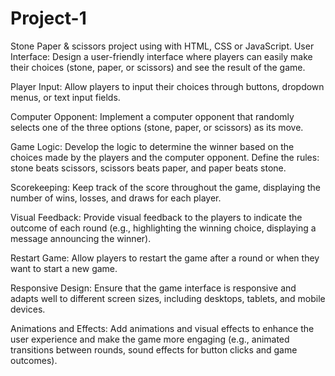 # Project-1
Stone Paper &amp; scissors  project using with HTML, CSS or JavaScript.
User Interface: Design a user-friendly interface where players can easily make their choices (stone, paper, or scissors) and see the result of the game.

Player Input: Allow players to input their choices through buttons, dropdown menus, or text input fields.

Computer Opponent: Implement a computer opponent that randomly selects one of the three options (stone, paper, or scissors) as its move.

Game Logic: Develop the logic to determine the winner based on the choices made by the players and the computer opponent. Define the rules: stone beats scissors, scissors beats paper, and paper beats stone.

Scorekeeping: Keep track of the score throughout the game, displaying the number of wins, losses, and draws for each player.

Visual Feedback: Provide visual feedback to the players to indicate the outcome of each round (e.g., highlighting the winning choice, displaying a message announcing the winner).

Restart Game: Allow players to restart the game after a round or when they want to start a new game.

Responsive Design: Ensure that the game interface is responsive and adapts well to different screen sizes, including desktops, tablets, and mobile devices.

Animations and Effects: Add animations and visual effects to enhance the user experience and make the game more engaging (e.g., animated transitions between rounds, sound effects for button clicks and game outcomes).
